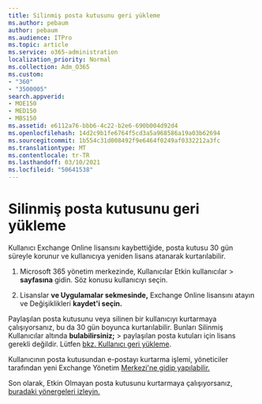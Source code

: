 ```yaml
---
title: Silinmiş posta kutusunu geri yükleme
ms.author: pebaum
author: pebaum
ms.audience: ITPro
ms.topic: article
ms.service: o365-administration
localization_priority: Normal
ms.collection: Adm_O365
ms.custom:
- "360"
- "3500005"
search.appverid:
- MOE150
- MED150
- MBS150
ms.assetid: e6112a76-bbb6-4c22-b2e6-690b004d92d4
ms.openlocfilehash: 14d2c9b1fe6764f5cd3a5a968586a19a03b62694
ms.sourcegitcommit: 1b554c31d008492f9e6464f0249af0332212a3fc
ms.translationtype: MT
ms.contentlocale: tr-TR
ms.lasthandoff: 03/10/2021
ms.locfileid: "50641538"
---
```

# <a name="restore-a-deleted-mailbox"></a>Silinmiş posta kutusunu geri yükleme

Kullanıcı Exchange Online lisansını kaybettiğide, posta kutusu 30 gün süreyle korunur ve kullanıcıya yeniden lisans atanarak kurtarılabilir.
  
1. Microsoft 365 yönetim merkezinde, Kullanıcılar  Etkin kullanıcılar \> **sayfasına** gidin. Söz konusu kullanıcıyı seçin.

2. Lisanslar **ve Uygulamalar sekmesinde,** Exchange Online lisansını atayın ve Değişiklikleri **kaydet'i seçin.**

Paylaşılan posta kutusunu veya silinen bir kullanıcıyı kurtarmaya çalışıyorsanız, bu da 30 gün boyunca kurtarılabilir. Bunları Silinmiş Kullanıcılar altında **bulabilirsiniz;** \> paylaşılan posta kutuları için lisans gerekli değildir. Lütfen [bkz. Kullanıcı geri yükleme](https://docs.microsoft.com/microsoft-365/admin/add-users/restore-user).

Kullanıcının posta kutusundan e-postayı kurtarma işlemi, yöneticiler tarafından yeni Exchange Yönetim [Merkezi'ne gidip yapılabilir.](https://techcommunity.microsoft.com/t5/exchange-team-blog/a-new-recoverableitems-experience-comes-to-exchange-online/ba-p/1505353)

Son olarak, Etkin Olmayan posta kutusunu kurtarmaya çalışıyorsanız, [buradaki yönergeleri izleyin.](https://docs.microsoft.com/microsoft-365/compliance/recover-an-inactive-mailbox)
  
